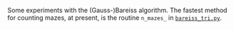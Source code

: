 Some experiments with the (Gauss-)Bareiss algorithm.
The fastest method for counting mazes, at present, is the routine <code>n\_mazes\_</code> in [<code>bareiss\_tri.py</code>](bareiss_tri.py).
